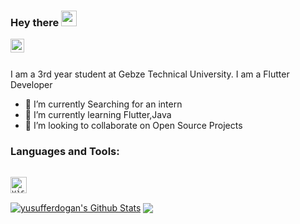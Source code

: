 ### Hey there <img src="https://media.giphy.com/media/hvRJCLFzcasrR4ia7z/giphy.gif" width="25px">

<a href="https://www.linkedin.com/in/yusuf-erdoğan">
  <img align="left" alt="Yusuf Erdoğan's Linkedin" width="22px" src="https://raw.githubusercontent.com/peterthehan/peterthehan/master/assets/linkedin.svg" />
</a>
<br />
<br />

I am a 3rd year student at Gebze Technical University. I am a Flutter Developer


- 🔭 I’m currently Searching for an intern
- 🌱 I’m currently learning Flutter,Java
- 👯 I’m looking to collaborate on Open Source Projects

### Languages and Tools:

[<code>
<img alt="visual studio code" width="26px" src="https://img.icons8.com/fluent/240/000000/visual-studio-code-2019.png" />
</code>](https://code.visualstudio.com/)

<a href="https://github.com/yusufferdogan">
<img align="center" alt="yusufferdogan's Github Stats" src="https://github-readme-stats.codestackr.vercel.app/api?username=yusufferdogan&show_icons=true&hide_border=true&count_private=true&include_all_commits=true&theme=radical" /></a>

<a href="https://github.com/yusufferdogan">
  <img align="center" src="https://github-readme-stats.anuraghazra1.vercel.app/api/top-langs/?username=yusufferdogan&layout=compact&theme=radical" />
</a>
